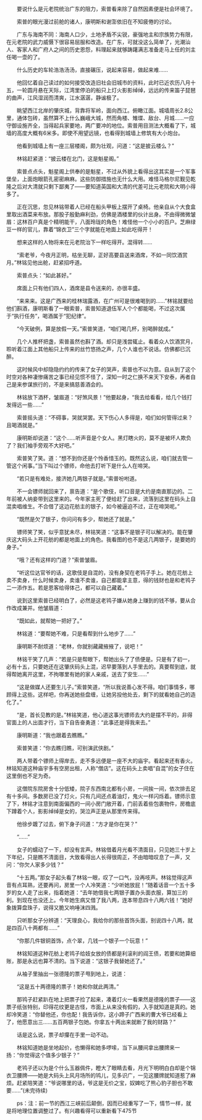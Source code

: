 　　要说什么是元老院统治广东的阻力，索普看来除了自然因素便是社会环境了。

　　索普的眼光漫过前舱的诸人，康明斯和谢澎依旧在不知疲倦的讨论。

　　广东与海南不同：海南人口少，土地矛盾不尖锐，豪强地主和宗族势力有限，在元老院的武力威慑下很容易屈服和改造。在广东，可就没这么简单了，光潮汕人、客家人和广府人之间的历史恩怨，料理起来就够踌躇满志准备走马上任的刘主任喝一壶的了。

　　什么历史的车轮浩浩汤汤，直接碾压，说起来容易，做起来难……

　　他回忆着自己读过的如何接受改造旧社会旧城市的资料，此时已近农历八月十五，一轮圆月悬在天际，江湾里停泊的船只上灯火影影绰绰，远远的传来笛子琵琶的曲声，江风湿润而清爽，江水潺潺，静谧极了。

　　眺望西江北岸的肇庆城，背靠将军岭，面向西江。俯瞰江面。城墙周长2.8公里，通体包砖，虽然算不上什么巍峨大城，然而角楼、雉堞、敌台、月城……一应守御设施齐全，当得起兵家要地，两广要冲的地位。索普用目测法大概看了下，城墙的高度大概有6米多。即使不用望远镜，也看得到城墙上修筑有大小炮台。

　　他看到城墙上有一座三层楼阁，颇为壮观，问道：“这是披云楼么？”

　　林铭赶紧道：“披云楼在北门，这是魁星阁。”

　　索普点点头，魁星阁上供奉的是魁星，不过从外貌上看得出这其实是一个军事堡垒，上面炮眼箭孔密密麻麻。这些防御措施也无什么大用。难怪马格尔尼觐见乾隆之后对大清就只剩下鄙夷了――要知道英国和大清的代差可比元老院和大明小得多了。

　　正在沉思，忽见林铭带着人已经在船头甲板上摆开了桌椅。他亲自从个大食盒里取出酒菜来布放。那股子殷勤麻利劲，仿佛是酒楼里的伙计出身。不由得微微皱眉：这林百户真是个精明能干，八面玲珑的角色！难怪他一个小小的百户。芝麻绿豆一样的官儿，靠着“锦衣卫”三个字就能在地面上如此吃得开！

　　想来这样的人物将来在元老院治下一样吃得开。混得转……

　　“索老爷，今夜月正明，枯坐无聊，正好高要县送来酒席，不如一同饮酒赏月。”林铭见他出舱，赶紧招呼道。

　　索普点头：“如此甚好。”

　　席面上只有他们四人，酒席是县令送来的，亦很丰盛。

　　“来来来。这是广西来的桂林瑞露酒，在广州可是很难喝到的……”林铭就要给他们斟酒，康明斯看了一眼索普，索普知道退伍军人个个都能喝，不过这次属于“执行任务”，喝酒属于“犯纪律”。

　　“今天破例，算是放假一天。”索普笑道，“咱们喝几杯，别喝醉就成。”

　　几个人推杯把盏，索普虽然也斟了酒。却只是浅尝辄止。看着众人饮酒赏月，聆听着江面上其他船只上传来的丝竹悠扬之声，几个人谁也不说话。仿佛都已沉醉。

　　这时候风中却隐隐约约的传来了女子的哭声，索普也不以为意。自从到了这个时空对各种凄惨痛苦之事已经见惯不怪了，深知一时之仁换不来天下安泰，再者自己是来参谋旅行的，不是来搞慈善酒会的。

　　林铭放下酒杯，皱眉道：“好煞风景！”他要起身，“我去给看看，给几个钱打发得远一些……”

　　索普摇头道：“不碍事，哭就哭罢。天下伤心人多得是，咱们如何管得过来？且喝酒就是。”

　　康明斯却说道：“这个……听声音是个女人。黑灯瞎火的，莫不是被坏人欺负了？我们袖手旁观不大好吧。”

　　索普笑了笑。道：“想不到你还是个怜香惜玉的。既然这么说，咱们就去管一管这个闲事。”当下叫过个镖师，命他去打听下是什么人在啼哭。

　　“若只是有难处，接济她几两银子就是。”索普吩咐道。

　　不一会镖师就回来了，禀告道：“是个歌伎，听口音是大约是南直那边的。二年前被人纳妾带到这里来的。今年家主死了便给赶了出来，流落到这里在码头上自混卖唱维生。不合借了这边花舫主的银子，如今被逼迫不过，正在啼哭呢。”

　　“既然是欠了银子，你问问有多少，帮她还了就是。”

　　镖师笑了笑，似乎意犹未尽，林铭笑道：“这事不是银子可以解决的。能在肇庆这大码头上开花舫的都是地面上的角色。我看图的也不是这几两银子，是要她的身子。”

　　“哦？还有这样的门道？”索普皱眉。

　　“听这位达官爷的话，这歌伎是自混的，没有身契在老鸨子手上。她在花舫上卖不卖身，什么时候卖身，卖谁不卖谁，自己都能拿主意，得的钱财也是和老鸨子二一添作五。若是恩客给得体己，都可以自己藏着。”

　　说到这里索普已经明白了，必然是这老鸨子嫌从她身上赚到的钱不够，要从合作改成兼并。他皱眉道：

　　“既如此，就帮她一把好了。”

　　林铭道：“要帮她不难，只是看帮到什么地步了……”

　　康明斯不耐烦道：“老林，你就别藏藏掖掖了，说吧！”

　　林铭干笑了几声：“若是只是帮眼下，帮她出头了了债便是。只是有了初一，必有十五，只要她还在这肇庆码头上混，迟早要落到人手里去的。真要帮到底，就得帮她离开这里，不拘哪里有她的家人亲戚，送去了安生……”

　　“这是做媒人还要生儿子。”索普笑道，“所以我说善心发不得。咱们事情多，哪顾得上这些。这样吧，你再送她些盘缠，让她另投他处去，剩下的就看她自己的造化了。”

　　“是，首长见教的是。”林铭笑道，他心道这事光镖师去大约是摆不平的，非得官面上的人出面才行，当下自告奋勇道：“此事还是得我来去。”

　　康明斯道：“我也跟着去瞧瞧。”

　　索普笑道：“你去瞧归瞧，可别演武侠剧。”

　　两人带着个镖师上得岸去，走不多远便是一座不大的庙宇。看起来还有香火。林铭知道这种庙宇多有空房出租，人称“僧店”。这在码头上卖唱“自混”的女子住在这里倒也不足为奇。

　　这僧院东院房舍十分低矮，院子东西南北都有小房，一间挨一间，依次排去足有十多间。多数房已没了灯火，只有几间还点着油灯，鬼火一样闪烁着。镖师示意了下，林铭才注意到南面偏西的一间小房门敞开着，门前丢着些包裹物件，房檐底下蹲着个人，影影绰绰是女的，哭泣声正是从那里传来得。

　　他徐步踱了过去，俯下身子问道：“方才是你在哭？”

　　“……”

　　女子的蠕动了一下，却没有言声。林铭借着月光看不清面目，只见她三十岁上下年纪，只是瞧不清面目，大致看得出人长得很周正，不由暗暗叹息了一声，又问：“你欠人家多少钱？”

　　“十五两。”那女子起头看了林铭一眼，叹了一口气，没再吱声。林铭觉得这声音有点耳熟，还要再问，房里一个人冷笑道：“少听她放屁！”随着话音一个五十多岁的女人走了出来，指着她道：“去年她借我七两银子置办头面衣服，算加三的利。到现在也没还上。今年她生病又借了我八两，连本带息四十八两六钱！”她好象拨算盘珠子，说得又脆又响唾沫四溅。

　　只听那女子分辨道：“天理良心，我给你的那些首饰头面，别说四十八两，就是四百八十两都有……”

　　“你那几件银铜首饰，点个翠，几钱一个银子一个玩意！”

　　林铭知道这种花舫上老鸨子给妓女放的债都是利滚利的阎王债，若要和她算细账，那是永远也算不清的。当下说道：“这银子我替她还了。”

　　从袖子里抽出一张德隆的票子甩到地上，说道：

　　“这是五十两德隆的票子！她和你就此两清。”

　　那鸨子赶紧趴在地上把票子捡了起来，凑着灯火一看果然是德隆的票子――这票子纸张特别，印得花纹更是古怪，市面上从来没有假的，入手就知道是真的。她却冷笑道：“你替他还，你也配！我告诉你，这小蹄子广西来的曹大爷已经看上了，他愿意出三……五百两银子包她。你拿五十两出来就断了我的财路？”

　　话是这么说，票子却攥在手里一动不动。

　　林铭知道她是坐地起价，也懒得和她多啰嗦，当下从腰间拿出腰牌来一扬：“你觉得这个值多少银子？”

　　老鸨子还以为是个什么玉器佩件，瞪大了眼睛去看，月光下明明白白却是个锦衣卫腰牌――她是大码头上风月场所的鸨儿，见多识广，一见这腰牌就知道惹了麻烦。赶紧陪笑道：“爷说哪里的话，爷这是无价之宝，奴婢吃了熊心豹子胆也不敢要……”(未完待续)

　　ps：注：前一节的西江三峡前后颠倒，因而已经重写了一下，情节一样，就是将地理位置调整过了。有兴趣看得可以重新看下475节
